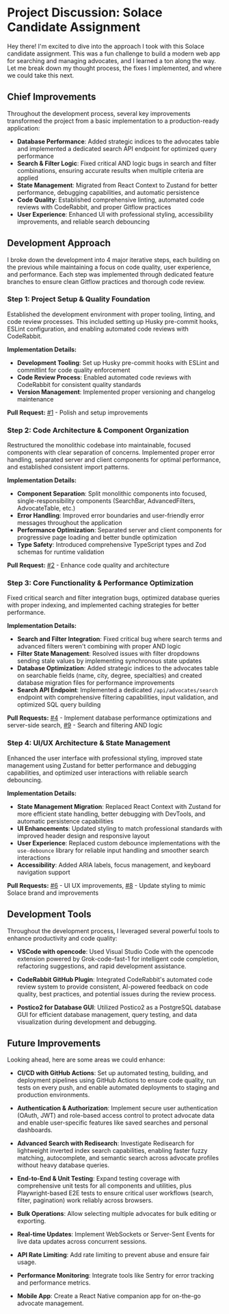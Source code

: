 # Project Discussion: Solace Candidate Assignment

Hey there! I'm excited to dive into the approach I took with this Solace candidate assignment. This was a fun challenge to build a modern web app for searching and managing advocates, and I learned a ton along the way. Let me break down my thought process, the fixes I implemented, and where we could take this next.

## Chief Improvements

Throughout the development process, several key improvements transformed the project from a basic implementation to a production-ready application:

- **Database Performance**: Added strategic indices to the advocates table and implemented a dedicated search API endpoint for optimized query performance
- **Search & Filter Logic**: Fixed critical AND logic bugs in search and filter combinations, ensuring accurate results when multiple criteria are applied
- **State Management**: Migrated from React Context to Zustand for better performance, debugging capabilities, and automatic persistence
- **Code Quality**: Established comprehensive linting, automated code reviews with CodeRabbit, and proper Gitflow practices
- **User Experience**: Enhanced UI with professional styling, accessibility improvements, and reliable search debouncing

## Development Approach

I broke down the development into 4 major iterative steps, each building on the previous while maintaining a focus on code quality, user experience, and performance. Each step was implemented through dedicated feature branches to ensure clean Gitflow practices and thorough code review.

### Step 1: Project Setup & Quality Foundation
Established the development environment with proper tooling, linting, and code review processes. This included setting up Husky pre-commit hooks, ESLint configuration, and enabling automated code reviews with CodeRabbit.

**Implementation Details:**
- **Development Tooling**: Set up Husky pre-commit hooks with ESLint and commitlint for code quality enforcement
- **Code Review Process**: Enabled automated code reviews with CodeRabbit for consistent quality standards
- **Version Management**: Implemented proper versioning and changelog maintenance

**Pull Request:** [#1](https://github.com/trose/solace-candidate-assignment/pull/1) - Polish and setup improvements

### Step 2: Code Architecture & Component Organization
Restructured the monolithic codebase into maintainable, focused components with clear separation of concerns. Implemented proper error handling, separated server and client components for optimal performance, and established consistent import patterns.

**Implementation Details:**
- **Component Separation**: Split monolithic components into focused, single-responsibility components (SearchBar, AdvancedFilters, AdvocateTable, etc.)
- **Error Handling**: Improved error boundaries and user-friendly error messages throughout the application
- **Performance Optimization**: Separated server and client components for progressive page loading and better bundle optimization
- **Type Safety**: Introduced comprehensive TypeScript types and Zod schemas for runtime validation

**Pull Request:** [#2](https://github.com/trose/solace-candidate-assignment/pull/2) - Enhance code quality and architecture

### Step 3: Core Functionality & Performance Optimization
Fixed critical search and filter integration bugs, optimized database queries with proper indexing, and implemented caching strategies for better performance.

**Implementation Details:**
- **Search and Filter Integration**: Fixed critical bug where search terms and advanced filters weren't combining with proper AND logic
- **Filter State Management**: Resolved issues with filter dropdowns sending stale values by implementing synchronous state updates
- **Database Optimization**: Added strategic indices to the advocates table on searchable fields (name, city, degree, specialties) and created database migration files for performance improvements
- **Search API Endpoint**: Implemented a dedicated `/api/advocates/search` endpoint with comprehensive filtering capabilities, input validation, and optimized SQL query building

**Pull Requests:** [#4](https://github.com/trose/solace-candidate-assignment/pull/4) - Implement database performance optimizations and server-side search, [#9](https://github.com/trose/solace-candidate-assignment/pull/9) - Search and filtering AND logic

### Step 4: UI/UX Architecture & State Management
Enhanced the user interface with professional styling, improved state management using Zustand for better performance and debugging capabilities, and optimized user interactions with reliable search debouncing.

**Implementation Details:**
- **State Management Migration**: Replaced React Context with Zustand for more efficient state handling, better debugging with DevTools, and automatic persistence capabilities
- **UI Enhancements**: Updated styling to match professional standards with improved header design and responsive layout
- **User Experience**: Replaced custom debounce implementations with the `use-debounce` library for reliable input handling and smoother search interactions
- **Accessibility**: Added ARIA labels, focus management, and keyboard navigation support

**Pull Requests:** [#6](https://github.com/trose/solace-candidate-assignment/pull/6) - UI UX improvements, [#8](https://github.com/trose/solace-candidate-assignment/pull/8) - Update styling to mimic Solace brand and improvements

## Development Tools

Throughout the development process, I leveraged several powerful tools to enhance productivity and code quality:

- **VSCode with opencode**: Used Visual Studio Code with the opencode extension powered by Grok-code-fast-1 for intelligent code completion, refactoring suggestions, and rapid development assistance.

- **CodeRabbit GitHub Plugin**: Integrated CodeRabbit's automated code review system to provide consistent, AI-powered feedback on code quality, best practices, and potential issues during the review process.

- **Postico2 for Database GUI**: Utilized Postico2 as a PostgreSQL database GUI for efficient database management, query testing, and data visualization during development and debugging.

## Future Improvements

Looking ahead, here are some areas we could enhance:

- **CI/CD with GitHub Actions**: Set up automated testing, building, and deployment pipelines using GitHub Actions to ensure code quality, run tests on every push, and enable automated deployments to staging and production environments.

- **Authentication & Authorization**: Implement secure user authentication (OAuth, JWT) and role-based access control to protect advocate data and enable user-specific features like saved searches and personal dashboards.

- **Advanced Search with Redisearch**: Investigate Redisearch for lightweight inverted index search capabilities, enabling faster fuzzy matching, autocomplete, and semantic search across advocate profiles without heavy database queries.

- **End-to-End & Unit Testing**: Expand testing coverage with comprehensive unit tests for all components and utilities, plus Playwright-based E2E tests to ensure critical user workflows (search, filter, pagination) work reliably across browsers.

- **Bulk Operations**: Allow selecting multiple advocates for bulk editing or exporting.

- **Real-time Updates**: Implement WebSockets or Server-Sent Events for live data updates across concurrent sessions.

- **API Rate Limiting**: Add rate limiting to prevent abuse and ensure fair usage.

- **Performance Monitoring**: Integrate tools like Sentry for error tracking and performance metrics.

- **Mobile App**: Create a React Native companion app for on-the-go advocate management.
